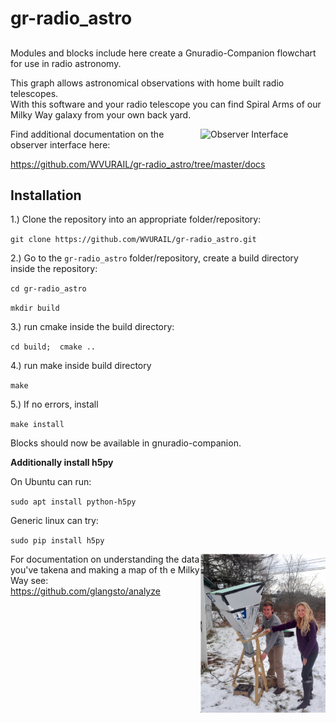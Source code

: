 # gr-radio_astro

##  

Modules and blocks include here create a Gnuradio-Companion flowchart for use in radio astronomy.  

This graph allows astronomical observations with home built radio telescopes.  
With this software and your radio telescope you can find Spiral Arms of our Milky Way
galaxy from your own back yard.

<a href="https://github.com/WVURAIL/gr-radio_astro/tree/master/docs"> <img src="https://raw.githubusercontent.com/WVURAIL/gr-radio_astro/master/docs/NooElecHotColdLoadTest105K.png" alt="Observer Interface" align="right" width=200></a>
Find additional documentation on the observer interface here:
                                                                        
https://github.com/WVURAIL/gr-radio_astro/tree/master/docs

  

## Installation

1.) Clone the repository into an appropriate folder/repository: 

``git clone https://github.com/WVURAIL/gr-radio_astro.git``

2.) Go to the ``gr-radio_astro`` folder/repository, create a build directory inside the repository:

``
cd gr-radio_astro
``

``
mkdir build
`` 

3.)  run cmake inside the build directory:

``cd build;  cmake ..``

4.) run make inside build directory

``make``

5.)  If no errors, install

``make install``

Blocks should now be available in gnuradio-companion.
 
 **Additionally install h5py**
 
 On Ubuntu can run:
 
 ``sudo apt install python-h5py``
 
 Generic linux can try:
 
 ``sudo pip install h5py``

<a href="http://www.gb.nrao.edu/~glangsto/LightWorkMemo014r9.pdf"> <img src="https://raw.githubusercontent.com/glangsto/analyze/master/images/NathanielReginaHornObs.png" width=200 
alt="Horn, Nathaniel and Regina" align="right"></a>
For documentation on understanding the data you've takena and making a map of th e
Milky Way see: https://github.com/glangsto/analyze
